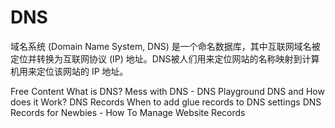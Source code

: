 # DNS

域名系统 (Domain Name System, DNS) 是一个命名数据库，其中互联网域名被定位并转换为互联网协议 (IP) 地址。DNS被人们用来定位网站的名称映射到计算机用来定位该网站的 IP 地址。

<ResourceGroupTitle>Free Content</ResourceGroupTitle>
<BadgeLink colorScheme='yellow' badgeText='Read' href='https://www.cloudflare.com/en-gb/learning/dns/what-is-dns/'>What is DNS?</BadgeLink>
<BadgeLink colorScheme='yellow' badgeText='Read' href='https://messwithdns.net/'>Mess with DNS - DNS Playground</BadgeLink>
<BadgeLink badgeText='Watch' href='https://www.youtube.com/watch?v=Wj0od2ag5sk'>DNS and How does it Work?</BadgeLink>
<BadgeLink badgeText='Watch' href='https://www.youtube.com/watch?v=7lxgpKh_fRY'>DNS Records</BadgeLink>
<BadgeLink badgeText='Watch' href='https://www.youtube.com/watch?v=e48AyJOA9W8'>When to add glue records to DNS settings</BadgeLink>
<BadgeLink badgeText='Watch' href='https://www.youtube.com/watch?v=YV5tkQYcvfg'>DNS Records for Newbies - How To Manage Website Records</BadgeLink>

